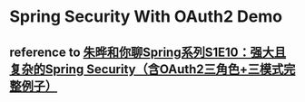 # Spring Security With OAuth2 Demo

## reference to [朱晔和你聊Spring系列S1E10：强大且复杂的Spring Security（含OAuth2三角色+三模式完整例子）](https://juejin.im/post/6844903703695245326#heading-9)